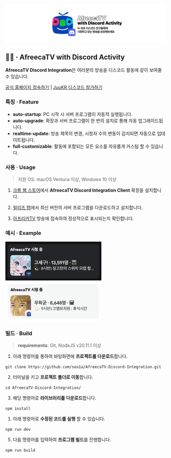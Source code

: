 ![title.png](https://raw.githubusercontent.com/seu1a/AfreecaTV-Discord-Integration/develop/.github/assets/title.png)

## 👋🏻 · AfreecaTV with Discord Activity

**AfreecaTV Discord Integration**은 여러분의 방송을 디스코드 활동에 같이 보여줄 수 있습니다.

[공식 홈페이지 접속하기](https://ada.juu.kr) | [JuuKR 디스코드 참가하기](https://discord.gg/HGJfmtf678)

### 특징 · Feature

- **auto-startup**: PC 시작 시 서버 프로그램이 자동적 실행됩니다.
- **auto-upgrade**: 확장과 서버 프로그램이 한 번의 설치로 통해 자동 업그레이드됩니다.
- **realtime-update**: 방송 제목의 변경, 시청자 수의 변동이 감지되면 자동으로 업데이트됩니다.
- **full-customizable**: 활동에 포함되는 모든 요소를 자유롭게 커스텀 할 수 있습니다.

### 사용 · Usage

> 지원 OS: macOS Ventura 이상, Windows 10 이상

1. [크롬 웹 스토어](https://chromewebstore.google.com/detail/afreecatv-discord-integra/aandnmofckmnajlbflkphcmkcnlkigff?hl=ko)에서 **AfreecaTV Discord Integration Client** 확장을 설치합니다.

2. [릴리즈 탭](<[https://](https://github.com/seu1a/AfreecaTV-Discord-Integration/releases)>)에서 최신 버전의 서버 프로그램을 다운로드하고 설치합니다.

3. [아프리카TV](https://afreecatv.com) 방송에 접속하여 정상적으로 표시되는지 확인합니다.

### 예시 · Example

<img src="https://raw.githubusercontent.com/seu1a/AfreecaTV-Discord-Integration/develop/.github/assets/example_1.png" width="300" /> <img src="https://raw.githubusercontent.com/seu1a/AfreecaTV-Discord-Integration/develop/.github/assets/example_2.png" width="300" />

### 빌드 · Build

> **requirements**: Git, NodeJS v20.11.1 이상

1. 아래 명령어를 통하여 바탕화면에 **프로젝트를 다운로드**합니다.

`git clone https://github.com/seu1a/AfreecaTV-Discord-Integration.git`

2. 터미널을 키고 **프로젝트 폴더로 이동**합니다.

`cd AfreecaTV-Discord-Integration/`

3. 해당 명령어로 **라이브러리를 다운로드**합니다.

`npm install`

1. 아래 명령어로 **수정된 코드를 실행** 할 수 있습니다.

`npm run dev`

5. 다음 명령어를 입력하여 **프로그램 빌드**를 진행합니다.

`npm run build`
